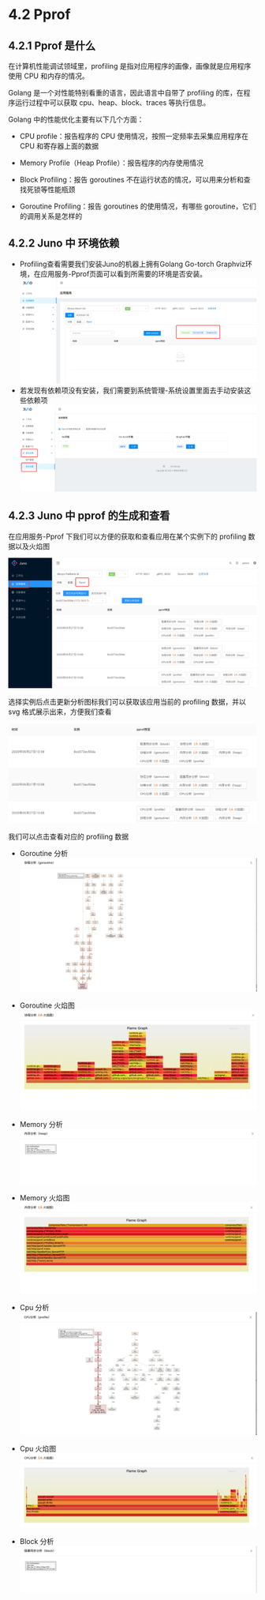 # 4.2 Pprof

## 4.2.1 Pprof 是什么

在计算机性能调试领域里，profiling 是指对应用程序的画像，画像就是应用程序使用 CPU 和内存的情况。

Golang 是一个对性能特别看重的语言，因此语言中自带了 profiling 的库，在程序运行过程中可以获取 cpu、heap、block、traces 等执行信息。

Golang 中的性能优化主要有以下几个方面：

- CPU profile：报告程序的 CPU 使用情况，按照一定频率去采集应用程序在 CPU 和寄存器上面的数据

- Memory Profile（Heap Profile）：报告程序的内存使用情况

- Block Profiling：报告 goroutines 不在运行状态的情况，可以用来分析和查找死锁等性能瓶颈

- Goroutine Profiling：报告 goroutines 的使用情况，有哪些 goroutine，它们的调用关系是怎样的

## 4.2.2 Juno 中 环境依赖

* Profiling查看需要我们安装Juno的机器上拥有Golang Go-torch Graphviz环境，在应用服务-Pprof页面可以看到所需要的环境是否安装。
![image](../static/juno/pprof6.1.png)
* 若发现有依赖项没有安装，我们需要到系统管理-系统设置里面去手动安装这些依赖项
![image](../static/juno/pprof6.2.png)


## 4.2.3 Juno 中 pprof 的生成和查看

在应用服务-Pprof 下我们可以方便的获取和查看应用在某个实例下的 profiling 数据以及火焰图

![image](../static/juno/pprof1.1.png)



选择实例后点击更新分析图标我们可以获取该应用当前的 profiling 数据，并以 svg 格式展示出来，方便我们查看

![image](../static/juno/pprof1.2.png)

我们可以点击查看对应的 profiling 数据

- Goroutine 分析
  ![image](../static/juno/pprof2.1.png)

- Goroutine 火焰图
  ![image](../static/juno/pprof2.2.png)

- Memory 分析
  ![image](../static/juno/pprof3.1.png)

- Memory 火焰图
  ![image](../static/juno/pprof3.2.png)

- Cpu 分析
  ![image](../static/juno/pprof5.1.png)

- Cpu 火焰图
  ![image](../static/juno/pprof5.2.png)

- Block 分析
  ![image](../static/juno/pprof4.1.png)
